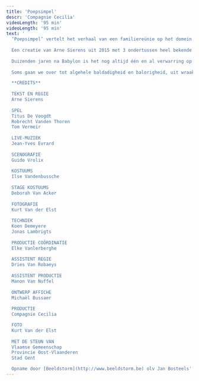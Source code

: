 ```yaml
---
title: 'Poepsimpel'
descr: 'Compagnie Cecilia'
videoLength: '95 min'
videoLength: '95 min'
text: '
  ‘Poepsimpel’ vertelt het verhaal van een familiereünie op het domein van ‘de baron’. Hij heeft zijn kasteel verkocht en nodigt voor een laatste keer de mensen uit die hem na aan het hart liggen. Van Arne Sierens met Titus De Voogdt, Robrecht Vanden Thoren en Tom Vermeir.
  
  Een creatie van Arne Sierens uit 2015 met 3 ondertussen heel bekende topspelers Titus De Voogdt (The Missing - BBC, WELP) , Robrecht Vanden Thoren (Tom & Harry, Hasta La Vista), Tom Vermeir (Belgica) en live-muziek van Franse muzikant Jean-Yves Evrard.
  
  Duizenden jaren na Babylon is het nog altijd één en al verwarring op de aarde, in onze hoofden en in ons leven. We gedragen ons deftig, houden ons voortdurend in en lopen braaf en netjes tussen de lijnen. Maar af en toe houden we het niet meer vol en barsten we uit. Zo is het ook in ons theater ...
  
  Soms gaan we over tot algehele baldadigheid en balorigheid, uit wraak voor dit soms zinloze leven en de maatschappij die een veel te hoge druk op ons legt. Er is alleen zogenaamde redelijkheid. Plus al die perikelen thuis, de stille ruzies die ons opvreten. Waar is het wilde en het flamboyante? Laat ons dringend een voorstelling maken die ons van binnen en van buiten licht en lucht geeft.

  **CREDITS**
  ‍
  TEKST EN REGIE
  Arne Sierens
  
  SPEL
  Titus De Voogdt
  Robrecht Vanden Thoren
  Tom Vermeir
  
  LIVE-MUZIEK
  Jean-Yves Evrard
  
  SCENOGRAFIE
  Guido Vrolix
  
  KOSTUUMS
  Ilse Vandenbussche
  
  STAGE KOSTUUMS
  Deborah Van Acker
  
  FOTOGRAFIE
  Kurt Van der Elst
  
  TECHNIEK
  Koen Demeyere
  Jonas Lambrigts
  
  PRODUCTIE COÖRDINATIE
  Elke Vanlerberghe
  
  ASSISTENT REGIE
  Dries Van Robaeys
  
  ASSISTENT PRODUCTIE
  Manon Van Nuffel
  
  ONTWERP AFFICHE
  Michaël Bussaer
  
  PRODUCTIE
  Compagnie Cecilia

  FOTO
  Kurt Van der Elst
  
  MET DE STEUN VAN
  Vlaamse Gemeenschap
  Provincie Oost-Vlaanderen
  Stad Gent

  Opname door [Beeldstorm](http://www.beeldstorm.be) olv Jan Bosteels'
---
```

